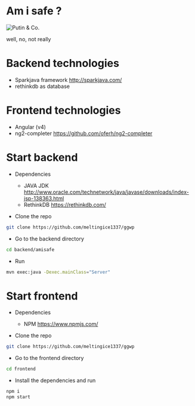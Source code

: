 # Am i safe ?
![Putin & Co.](http://www.dailysquat.com/wp-content/uploads/2016/08/Coz_b_9XEAATTRl-646x437.jpg)

well, no, not really

# Backend technologies
- Sparkjava framework http://sparkjava.com/
- rethinkdb as database

# Frontend technologies
- Angular (v4)
- ng2-completer https://github.com/oferh/ng2-completer


# Start backend

- Dependencies
  - JAVA JDK http://www.oracle.com/technetwork/java/javase/downloads/index-jsp-138363.html
  - RethinkDB https://rethinkdb.com/

- Clone the repo
```sh
git clone https://github.com/meltingice1337/ggwp
```
- Go to the backend directory
```sh
cd backend/amisafe
```
- Run
```sh
mvn exec:java -Dexec.mainClass="Server"
```

# Start frontend
- Dependencies
  - NPM https://www.npmjs.com/

- Clone the repo
```sh
git clone https://github.com/meltingice1337/ggwp
```
- Go to the frontend directory
```sh
cd frontend
```
- Install the dependencies and run
```sh
npm i
npm start
```
